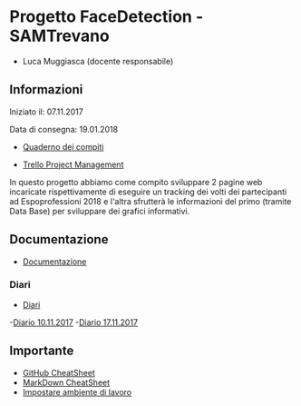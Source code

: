 # Progetto FaceDetection - SAMTrevano

- Luca Muggiasca (docente responsabile)

## Informazioni
Iniziato il: 07.11.2017

Data di consegna: 19.01.2018

- [Quaderno dei compiti](Documentazione/XXXX.pdf)

- [Trello Project Management](https://trello.com/b/PfylxN0O/facedetection)

In questo progetto abbiamo come compito sviluppare 2 pagine web incaricate rispettivamente di eseguire un tracking dei volti dei partecipanti ad Espoprofessioni 2018 e l'altra sfrutterà le informazioni del primo (tramite Data Base) per sviluppare dei grafici informativi.
  
## Documentazione
- [Documentazione](Documentazione/0_Documentazione.md)

### Diari
- [Diari](Documentazione/Diari/)

-[Diario 10.11.2017](Documentazione/Diari/I3_DIARIO_PROG2_10.11.2017.md)
-[Diario 17.11.2017](Documentazione/Diari/I3_DIARIO_PROG2_17.11.2017.md)





## Importante
- [GitHub CheatSheet](Guide/github-cheatsheet.pdf)
- [MarkDown CheatSheet](Guide/markdownCheatSheet.md)
- [Impostare ambiente di lavoro](Guide/ImpostareAmbienteLavoro.md)

